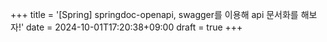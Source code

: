 +++
title = '[Spring] springdoc-openapi, swagger를 이용해 api 문서화를 해보자!'
date = 2024-10-01T17:20:38+09:00
draft = true
+++


